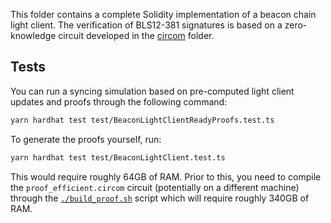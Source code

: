 This folder contains a complete Solidity implementation of a beacon chain light client. The verification of BLS12-381 signatures is based on a zero-knowledge circuit developed in the [circom](../circom) folder.

## Tests

You can run a syncing simulation based on pre-computed light client updates and proofs through the following command:

```bash
yarn hardhat test test/BeaconLightClientReadyProofs.test.ts
```

To generate the proofs yourself, run:

```bash
yarn hardhat test test/BeaconLightClient.test.ts
```

This would require roughly 64GB of RAM. Prior to this, you need to compile the `proof_efficient.circom` circuit (potentially on a different machine) through the [`./build_proof.sh`](../circom/scripts/proof_efficient/build_proof.sh) script which will require roughly 340GB of RAM.
